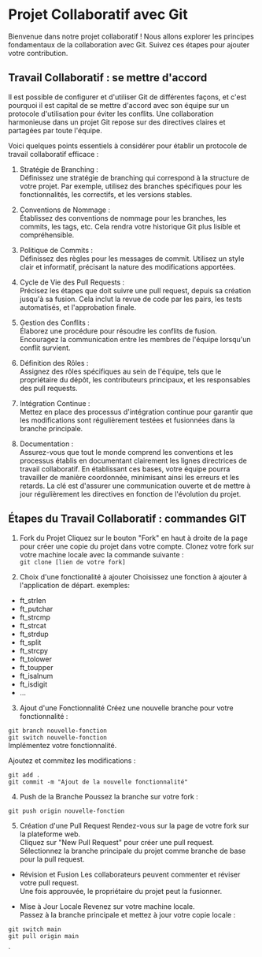 # Projet Collaboratif avec Git
Bienvenue dans notre projet collaboratif ! Nous allons explorer les principes fondamentaux de la collaboration avec Git. Suivez ces étapes pour ajouter votre contribution.

## Travail Collaboratif : se mettre d'accord
Il est possible de configurer et d'utiliser Git de différentes façons, et c'est pourquoi il est capital de se mettre d'accord avec son équipe sur un protocole d'utilisation pour éviter les conflits. Une collaboration harmonieuse dans un projet Git repose sur des directives claires et partagées par toute l'équipe.  

Voici quelques points essentiels à considérer pour établir un protocole de travail collaboratif efficace :

1. Stratégie de Branching :  
Définissez une stratégie de branching qui correspond à la structure de votre projet. Par exemple, utilisez des branches spécifiques pour les fonctionnalités, les correctifs, et les versions stables.  

2. Conventions de Nommage :  
Établissez des conventions de nommage pour les branches, les commits, les tags, etc. Cela rendra votre historique Git plus lisible et compréhensible.

3. Politique de Commits :  
Définissez des règles pour les messages de commit. Utilisez un style clair et informatif, précisant la nature des modifications apportées.  

4. Cycle de Vie des Pull Requests :  
Précisez les étapes que doit suivre une pull request, depuis sa création jusqu'à sa fusion. Cela inclut la revue de code par les pairs, les tests automatisés, et l'approbation finale.  

5. Gestion des Conflits :  
Élaborez une procédure pour résoudre les conflits de fusion. Encouragez la communication entre les membres de l'équipe lorsqu'un conflit survient.  

6. Définition des Rôles :  
Assignez des rôles spécifiques au sein de l'équipe, tels que le propriétaire du dépôt, les contributeurs principaux, et les responsables des pull requests.  

7. Intégration Continue :  
Mettez en place des processus d'intégration continue pour garantir que les modifications sont régulièrement testées et fusionnées dans la branche principale.  

8. Documentation :  
Assurez-vous que tout le monde comprend les conventions et les processus établis en documentant clairement les lignes directrices de travail collaboratif.
En établissant ces bases, votre équipe pourra travailler de manière coordonnée, minimisant ainsi les erreurs et les retards. La clé est d'assurer une communication ouverte et de mettre à jour régulièrement les directives en fonction de l'évolution du projet.  

## Étapes du Travail Collaboratif : commandes GIT
1. Fork du Projet
Cliquez sur le bouton "Fork" en haut à droite de la page pour créer une copie du projet dans votre compte.
Clonez votre fork sur votre machine locale avec la commande suivante :  
`git clone [lien de votre fork]`

2. Choix d'une fonctionalité à ajouter
Choisissez une fonction à ajouter à l'application de départ.
exemples:
- ft_strlen
- ft_putchar
- ft_strcmp
- ft_strcat
- ft_strdup
- ft_split
- ft_strcpy
- ft_tolower
- ft_toupper
- ft_isalnum
- ft_isdigit
- ...

3. Ajout d'une Fonctionnalité
Créez une nouvelle branche pour votre fonctionnalité :  

`git branch nouvelle-fonction`  
`git switch nouvelle-fonction`  
Implémentez votre fonctionnalité.  

Ajoutez et commitez les modifications :

`git add .`  
`git commit -m "Ajout de la nouvelle fonctionnalité"  `

4. Push de la Branche
Poussez la branche sur votre fork :  

`git push origin nouvelle-fonction  `

5. Création d'une Pull Request
Rendez-vous sur la page de votre fork sur la plateforme web.  
Cliquez sur "New Pull Request" pour créer une pull request.  
Sélectionnez la branche principale du projet comme branche de base pour la pull request.  

* Révision et Fusion
Les collaborateurs peuvent commenter et réviser votre pull request.  
Une fois approuvée, le propriétaire du projet peut la fusionner.  

* Mise à Jour Locale
Revenez sur votre machine locale.  
Passez à la branche principale et mettez à jour votre copie locale :  

`git switch main  `  
`git pull origin main  `

`
